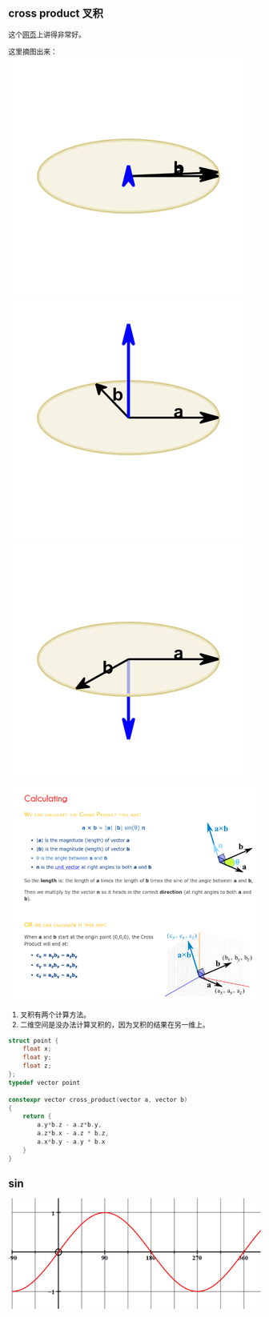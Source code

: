
## cross product 叉积

这个[网页](https://www.mathsisfun.com/algebra/vectors-cross-product.html)上讲得非常好。

这里摘图出来：
![img.png](img.png)
![img_1.png](img_1.png)
![img_2.png](img_2.png)

![img_3.png](img_3.png)

1. 叉积有两个计算方法。
2. 二维空间是没办法计算叉积的，因为叉积的结果在另一维上。


```c++
struct point {
    float x;
    float y;
    float z;
};
typedef vector point

constexpr vector cross_product(vector a, vector b)
{
    return {
        a.y*b.z - a.z*b.y,
        a.z*b.x - a.z * b.z,
        a.x*b.y - a.y * b.x
    }
}

```

## sin
![img_4.png](img_5.png)


